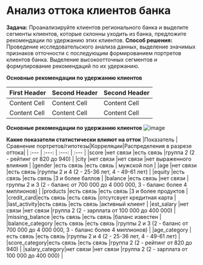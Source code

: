 # Анализ оттока клиентов банка
**Задача:** Проанализируйте клиентов регионального банка и выделите сегменты клиентов, которые склонны уходить из банка, предложите рекомендации по удержанию этих клиентов.
**Способ решения:** Проведение исследовательского анализа данных, выделение значимых признаков отточности с последующим формированием портретов клиентов банка.
Выделение высокоотточных сегментов и формулирование рекомендаций по их удержанию.

**Основные рекомендации по удержанию клиентов**

| First Header  | Second Header | Second Header |
| ------------- | ------------- |------------- |
| Content Cell  | Content Cell  |Content Cell  |
| Content Cell  | Content Cell  |Content Cell  |

**Основные рекомендации по удержанию клиентов** 
![image](https://github.com/EkaterinaShcherbakova7/Portfolio/assets/142055028/fb360356-829b-4e88-9958-c5d759ef7e1b)


**Какие показатели статистически влияют на отток**
|Показатель |Сравнение портретов/гипотезы|Корреляции|Распределения в разрезе оттока|
| :--- | :---: | :---: | :--- |
|score      |нет связи                   |есть связь          |группа 2 (2 - рейтинг от 820 до 940)                              |
|city       |нет связи                   |нет связи          |нет выраженного влияния                              |
|gender     |есть связь                   |есть связь          | мужской пол                             |
|age        |нет связи                   |есть связь          |группы 2 и 4 (2 - 25-36 лет, 4 - 49-61 лет)                              |
|equity     |есть связь                   |есть связь          |3 и более баллов                              |
|balance    |есть связь                   |нет связи          |группы 2 и 3 (2 - баланс от 700 000 до 4 000 000, 3 - баланс более 4 миллионов)                              |
|products   |есть связь                   |есть связь          |3 и более продуктов                              |
|credit_card|есть связь                   |есть связь          |отсутсвует кредитная карта                             |
|last_activity|есть связь                 |есть связь          |активный клиент                              |
|est_salary |нет связи                   |нет связи          |группа 2 (2 - зарплата от 100 000 до 400 000)                              |
|missing_balance     |есть связь                   |есть связь          |баланс известен                              |
|balance_category    |есть связь                   |есть связь          |группы 2 и 3 (2 - баланс от 700 000 до 4 000 000, 3 - баланс более 4 миллионов)                              |
|age_category   |есть связь                   |есть связь          |группы 2 и 4 (2 - 25-36 лет, 4 - 49-61 лет)                              |
|score_category|есть связь                   |есть связь          |группа 2 (2 - рейтинг от 820 до 940)                              |
|salary_category|нет связи                 |нет связи          |группа 2 (2 - зарплата от 100 000 до 400 000)                              |

